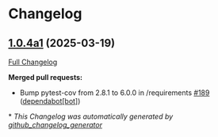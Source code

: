# Changelog

## [1.0.4a1](https://github.com/OpenVoiceOS/ovos-config/tree/1.0.4a1) (2025-03-19)

[Full Changelog](https://github.com/OpenVoiceOS/ovos-config/compare/1.0.3...1.0.4a1)

**Merged pull requests:**

- Bump pytest-cov from 2.8.1 to 6.0.0 in /requirements [\#189](https://github.com/OpenVoiceOS/ovos-config/pull/189) ([dependabot[bot]](https://github.com/apps/dependabot))



\* *This Changelog was automatically generated by [github_changelog_generator](https://github.com/github-changelog-generator/github-changelog-generator)*
